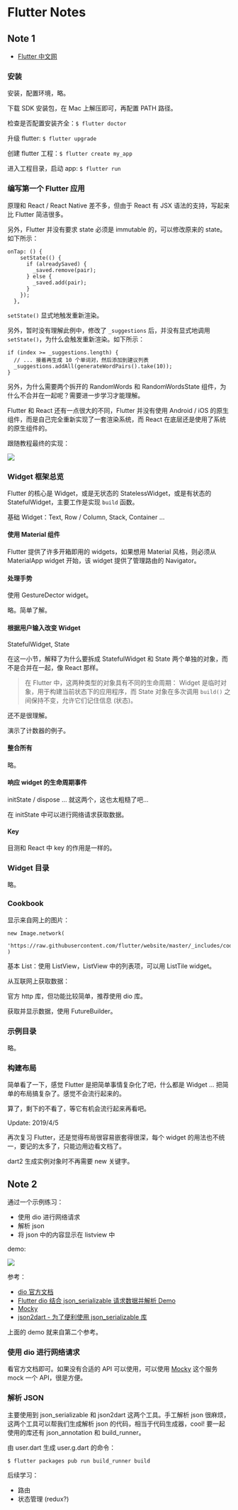 # Flutter Notes

## Note 1

- [Flutter 中文网](https://flutterchina.club/)

### 安装

安装，配置环境，略。

下载 SDK 安装包，在 Mac 上解压即可，再配置 PATH 路径。

检查是否配置安装齐全：`$ flutter doctor`

升级 flutter: `$ flutter upgrade`

创建 flutter 工程：`$ flutter create my_app`

进入工程目录，启动 app: `$ flutter run`

### 编写第一个 Flutter 应用

原理和 React / React Native 差不多，但由于 React 有 JSX 语法的支持，写起来比 Flutter 简洁很多。

另外，Flutter 并没有要求 state 必须是 immutable 的，可以修改原来的 state。如下所示：

    onTap: () {
        setState(() {
          if (alreadySaved) {
            _saved.remove(pair);
          } else {
            _saved.add(pair);
          }
        });
      },

`setState()` 显式地触发重新渲染。

另外，暂时没有理解此例中，修改了 `_suggestions` 后，并没有显式地调用 `setState()`，为什么会触发重新渲染。如下所示：

    if (index >= _suggestions.length) {
      // ... 接着再生成 10 个单词对，然后添加到建议列表
      _suggestions.addAll(generateWordPairs().take(10));
    }

另外，为什么需要两个拆开的 RandomWords 和 RandomWordsState 组件，为什么不合并在一起呢？需要进一步学习才能理解。

Flutter 和 React 还有一点很大的不同，Flutter 并没有使用 Android / iOS 的原生组件，而是自己完全重新实现了一套渲染系统，而 React 在底层还是使用了系统的原生组件的。

跟随教程最终的实现：

![](../art/startup_name_generator.gif)

### Widget 框架总览

Flutter 的核心是 Widget，或是无状态的 StatelessWidget，或是有状态的 StatefulWidget，主要工作是实现 `build` 函数。

基础 Widget：Text, Row / Column, Stack, Container ...

#### 使用 Material 组件

Flutter 提供了许多开箱即用的 widgets，如果想用 Material 风格，则必须从 MaterialApp widget 开始，该 widget 提供了管理路由的 Navigator。

#### 处理手势

使用 GestureDector widget。

略。简单了解。

#### 根据用户输入改变 Widget

StatefulWidget, State

在这一小节，解释了为什么要拆成 StatefulWidget 和 State 两个单独的对象，而不是合并在一起，像 React 那样。

> 在 Flutter 中，这两种类型的对象具有不同的生命周期： Widget 是临时对象，用于构建当前状态下的应用程序，而 State 对象在多次调用 `build()` 之间保持不变，允许它们记住信息 (状态)。

还不是很理解。

演示了计数器的例子。

#### 整合所有

略。

#### 响应 widget 的生命周期事件

initState / dispose ... 就这两个，这也太粗糙了吧...

在 initState 中可以进行网络请求获取数据。

#### Key

目测和 React 中 key 的作用是一样的。

### Widget 目录

略。

### Cookbook

显示来自网上的图片：

    new Image.network(
      'https://raw.githubusercontent.com/flutter/website/master/_includes/code/layout/lakes/images/lake.jpg',
    )

基本 List：使用 ListView，ListView 中的列表项，可以用 ListTile widget。

从互联网上获取数据：

官方 http 库，但功能比较简单，推荐使用 dio 库。

获取并显示数据，使用 FutureBuilder。

### 示例目录

略。

### 构建布局

简单看了一下，感觉 Flutter 是把简单事情复杂化了吧，什么都是 Widget ... 把简单的布局搞复杂了。感觉不会流行起来的。

算了，剩下的不看了，等它有机会流行起来再看吧。

Update: 2019/4/5

再次复习 Flutter，还是觉得布局很容易嵌套得很深，每个 widget 的用法也不统一，要记的太多了，只能边用边看文档了。

dart2 生成实例对象时不再需要 new 关键字。

## Note 2

通过一个示例练习：

- 使用 dio 进行网络请求
- 解析 json
- 将 json 中的内容显示在 listview 中

demo:

![](../art/dio_json.gif)

参考：

- [dio 官方文档](https://github.com/flutterchina/dio/blob/master/README-ZH.md)
- [Flutter dio 结合 json_serializable 请求数据并解析 Demo](https://www.jianshu.com/p/e010041f0ec0)
- [Mocky](https://www.mocky.io/)
- [json2dart - 为了便利使用 json_serializable 库](https://caijinglong.github.io/json2dart/index_ch.html)

上面的 demo 就来自第二个参考。

### 使用 dio 进行网络请求

看官方文档即可。如果没有合适的 API 可以使用，可以使用 [Mocky](https://www.mocky.io/) 这个服务 mock 一个 API，很是方便。

### 解析 JSON

主要使用到 json_serializable 和 json2dart 这两个工具。手工解析 json 很麻烦，这两个工具可以帮我们生成解析 json 的代码，相当于代码生成器，cool! 要一起使用的库还有 json_annotation 和 build_runner。

由 user.dart 生成 user.g.dart 的命令：

    $ flutter packages pub run build_runner build

后续学习：

- 路由
- 状态管理 (redux?)
